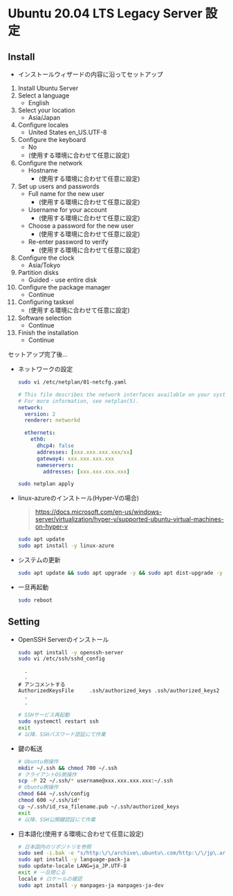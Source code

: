 # Ubuntu 20.04 LTS Legacy Server 設定

## Install

- インストールウィザードの内容に沿ってセットアップ

1. Install Ubuntu Server
2. Select a language
   - English
3. Select your location
   - Asia/Japan
4. Configure locales
   - United States en_US.UTF-8
5. Configure the keyboard
   - No
   - (使用する環境に合わせて任意に設定)
6. Configure the network
   - Hostname
     - (使用する環境に合わせて任意に設定)
7. Set up users and passwords
   - Full name for the new user
     - (使用する環境に合わせて任意に設定)
   - Username for your account
     - (使用する環境に合わせて任意に設定)
   - Choose a password for the new user
     - (使用する環境に合わせて任意に設定)
   - Re-enter password to verify
     - (使用する環境に合わせて任意に設定)
8. Configure the clock
   - Asia/Tokyo
9. Partition disks
   - Guided - use entire disk
10. Configure the package manager
    - Continue
11. Configuring tasksel
    - (使用する環境に合わせて任意に設定)
12. Software selection
    - Continue
13. Finish the installation
    - Continue

セットアップ完了後...

- ネットワークの設定

  ```sh
  sudo vi /etc/netplan/01-netcfg.yaml
  ```

  ```yml:/etc/netplan/01-netcfg.yaml
  # This file describes the network interfaces available on your system
  # For more information, see netplan(5).
  network:
    version: 2
    renderer: networkd

    ethernets:
      eth0:
        dhcp4: false
        addresses: [xxx.xxx.xxx.xxx/xx]
        gateway4: xxx.xxx.xxx.xxx
        nameservers:
          addresses: [xxx.xxx.xxx.xxx]
  ```

  ```sh
  sudo netplan apply
  ```

- linux-azureのインストール(Hyper-Vの場合)

  > <https://docs.microsoft.com/en-us/windows-server/virtualization/hyper-v/supported-ubuntu-virtual-machines-on-hyper-v>

  ```sh
  sudo apt update
  sudo apt install -y linux-azure
  ```

- システムの更新

  ```sh
  sudo apt update && sudo apt upgrade -y && sudo apt dist-upgrade -y && sudo apt autoremove -y && sudo apt autoclean -y
  ```

- 一旦再起動

  ```sh
  sudo reboot
  ```

## Setting

- OpenSSH Serverのインストール

  ```sh
  sudo apt install -y openssh-server
  sudo vi /etc/ssh/sshd_config
  ```

  ```config:/etc/ssh/sshd_config
    .
    .
  # アンコメントする
  AuthorizedKeysFile     .ssh/authorized_keys .ssh/authorized_keys2
    .
    .
  ```

  ```sh
  # SSHサービス再起動
  sudo systemctl restart ssh
  exit
  # 以降、SSHパスワード認証にて作業
  ```

- 鍵の転送

  ```sh
  # Ubuntu側操作
  mkdir ~/.ssh && chmod 700 ~/.ssh
  # クライアントOS側操作
  scp -P 22 ~/.ssh/* username@xxx.xxx.xxx.xxx:~/.ssh
  # Ubuntu側操作
  chmod 644 ~/.ssh/config
  chmod 600 ~/.ssh/id*
  cp ~/.ssh/id_rsa_filename.pub ~/.ssh/authorized_keys
  exit
  # 以降、SSH公開鍵認証にて作業
  ```

- 日本語化(使用する環境に合わせて任意に設定)

  ```sh
  # 日本国内のリポジトリを参照
  sudo sed -i.bak -e "s/http:\/\/archive\.ubuntu\.com/http:\/\/jp\.archive\.ubuntu\.com/g" /etc/apt/sources.list
  sudo apt install -y language-pack-ja
  sudo update-locale LANG=ja_JP.UTF-8
  exit # 一旦閉じる
  locale # ロケールの確認
  sudo apt install -y manpages-ja manpages-ja-dev
  ```
